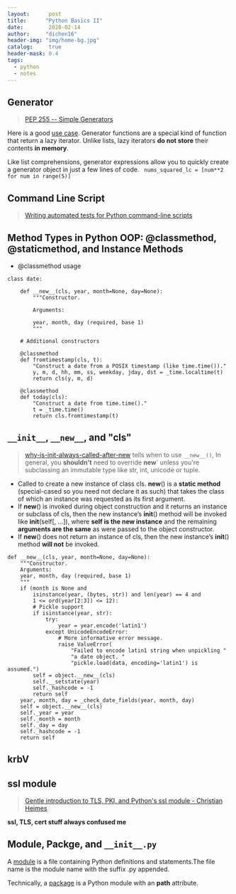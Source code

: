 ```yaml
---
layout:      post
title:      "Python Basics II"
date:        2020-02-14
author:     "dichen16"
header-img: "img/home-bg.jpg"
catalog:     true
header-mask: 0.4
tags:
  - python
  - notes
---
```


## Generator

> [PEP 255 -- Simple Generators](https://www.python.org/dev/peps/pep-0255/)

Here is a good [use case](https://realpython.com/introduction-to-python-generators/). Generator functions are a special kind of function that return a lazy iterator. Unlike lists, lazy iterators **do not store** their contents **in memory**.

Like list comprehensions, generator expressions allow you to quickly create a generator object in just a few lines of code. 
` nums_squared_lc = [num**2 for num in range(5)]`

## Command Line Script

> [Writing automated tests for Python command-line scripts](https://youtu.be/ApTZib0L2X8) 

## Method Types in Python OOP: @classmethod, @staticmethod, and Instance Methods

- @classmethod usage

```
class date:

    def __new__(cls, year, month=None, day=None):
        """Constructor.

        Arguments:

        year, month, day (required, base 1)
        """

    # Additional constructors

    @classmethod
    def fromtimestamp(cls, t):
        "Construct a date from a POSIX timestamp (like time.time())."
        y, m, d, hh, mm, ss, weekday, jday, dst = _time.localtime(t)
        return cls(y, m, d)

    @classmethod
    def today(cls):
        "Construct a date from time.time()."
        t = _time.time()
        return cls.fromtimestamp(t)

```

## `__init__`, `__new__`, and "cls"

> [why-is-init-always-called-after-new](https://stackoverflow.com/questions/674304/why-is-init-always-called-after-new) tells when to use `__new__()`, In general, you **shouldn't** need to override __new__` unless you're subclassing an immutable type like str, int, unicode or tuple.

- Called to create a new instance of class cls. __new__() is a **static method** (special-cased so you need not declare it as such) that takes the class of which an instance was requested as its first argument. 
- If __new__() is invoked during object construction and it returns an instance or subclass of cls, then the new instance’s __init__() method will be invoked like __init__(self[, ...]), where **self is the new instance** and the remaining **arguments are the same** as were passed to the object constructor.
- If __new__() does not return an instance of cls, then the new instance’s __init__() method **will not** be invoked.

```
def __new__(cls, year, month=None, day=None):
    """Constructor.
    Arguments:
    year, month, day (required, base 1)
    """
    if (month is None and
        isinstance(year, (bytes, str)) and len(year) == 4 and
        1 <= ord(year[2:3]) <= 12):
        # Pickle support
        if isinstance(year, str):
            try:
                year = year.encode('latin1')
            except UnicodeEncodeError:
                # More informative error message.
                raise ValueError(
                    "Failed to encode latin1 string when unpickling "
                    "a date object. "
                    "pickle.load(data, encoding='latin1') is assumed.")
        self = object.__new__(cls)
        self.__setstate(year)
        self._hashcode = -1
        return self
    year, month, day = _check_date_fields(year, month, day)
    self = object.__new__(cls)
    self._year = year
    self._month = month
    self._day = day
    self._hashcode = -1
    return self
```

## krbV

## ssl module 

> [Gentle introduction to TLS, PKI, and Python's ssl module - Christian Heimes](https://youtu.be/_YjX7rtiAsk)

**ssl, TLS, cert stuff always confused me**

## Module, Packge, and `__init__.py`

A [module](https://docs.python.org/3/tutorial/modules.html) is a file containing Python definitions and statements.The file name is the module name with the suffix .py appended. 

Technically, a [package]() is a Python module with an __path__ attribute. 
